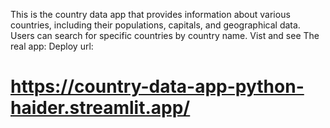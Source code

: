 This is the country data app that provides information about various countries, including their populations, capitals, and geographical data.
Users can search for specific countries by country name.
Vist and see The real app:
 Deploy url:
 #   https://country-data-app-python-haider.streamlit.app/